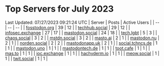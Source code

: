 # Top Servers for July 2023
Last Updated: 07/27/2023 09:21:24 UTC
| Server | Posts | Active Users |
| -- | -- | -- |
| [fosstodon.org](https://fosstodon.org/tags/PowerShell) | 39 | 12 |
| [techhub.social](https://techhub.social/tags/PowerShell) | 29 | 12 |
| [infosec.exchange](https://infosec.exchange/tags/PowerShell) | 27 | 17 |
| [mastodon.social](https://mastodon.social/tags/PowerShell) | 24 | 18 |
| [tech.lgbt](https://tech.lgbt/tags/PowerShell) | 5 | 3 |
| [chaos.social](https://chaos.social/tags/PowerShell) | 3 | 2 |
| [mstdn.social](https://mstdn.social/tags/PowerShell) | 3 | 2 |
| [masto.ai](https://masto.ai/tags/PowerShell) | 2 | 1 |
| [mastodon.nu](https://mastodon.nu/tags/PowerShell) | 2 | 1 |
| [norden.social](https://norden.social/tags/PowerShell) | 2 | 2 |
| [mastodonapp.uk](https://mastodonapp.uk/tags/PowerShell) | 2 | 1 |
| [social.tchncs.de](https://social.tchncs.de/tags/PowerShell) | 1 | 1 |
| [mastodon.uno](https://mastodon.uno/tags/PowerShell) | 1 | 1 |
| [mastodontech.de](https://mastodontech.de/tags/PowerShell) | 1 | 1 |
| [toot.cafe](https://toot.cafe/tags/PowerShell) | 1 | 1 |
| [mas.to](https://mas.to/tags/PowerShell) | 1 | 1 |
| [ioc.exchange](https://ioc.exchange/tags/PowerShell) | 1 | 1 |
| [hachyderm.io](https://hachyderm.io/tags/PowerShell) | 1 | 1 |
| [meow.social](https://meow.social/tags/PowerShell) | 1 | 1 |
| [twit.social](https://twit.social/tags/PowerShell) | 1 | 1 |
